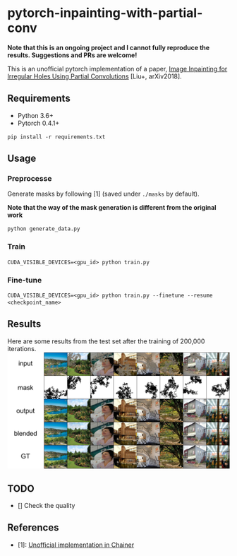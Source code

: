 # pytorch-inpainting-with-partial-conv

**Note that this is an ongoing project and I cannot fully reproduce the results. Suggestions and PRs are welcome!**

This is an unofficial pytorch implementation of a paper, [Image Inpainting for Irregular Holes Using Partial Convolutions](https://arxiv.org/abs/1804.07723) [Liu+, arXiv2018].

## Requirements
- Python 3.6+
- Pytorch 0.4.1+

```
pip install -r requirements.txt
```

## Usage

### Preprocesse 
Generate masks by following [1] (saved under `./masks` by default).

**Note that the way of the mask generation is different from the original work**

```
python generate_data.py
```

### Train
```
CUDA_VISIBLE_DEVICES=<gpu_id> python train.py
```

### Fine-tune
```
CUDA_VISIBLE_DEVICES=<gpu_id> python train.py --finetune --resume <checkpoint_name>
```

## Results

Here are some results from the test set after the training of 200,000 iterations.
![Results](result_iter_200000.png)

## TODO
- [] Check the quality

## References
- [1]: [Unofficial implementation in Chainer](https://github.com/SeitaroShinagawa/chainer-partial_convolution_image_inpainting)
